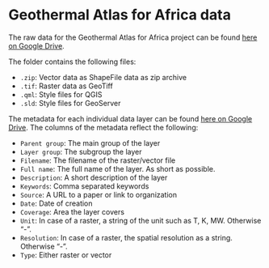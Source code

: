 # Geothermal Atlas for Africa data

The raw data for the Geothermal Atlas for Africa project can be found [here on Google Drive](https://drive.google.com/drive/folders/1UD3zWj2aqo0pMv6K1_qv4l6r_h-DiFnK?usp=sharing).

The folder contains the following files:
- `.zip`: Vector data as ShapeFile data as zip archive
- `.tif`: Raster data as GeoTiff
- `.qml`: Style files for QGIS
- `.sld`: Style files for GeoServer

The metadata for each individual data layer can be found [here on Google Drive](https://docs.google.com/spreadsheets/d/1Sy01x1ol6826SWHs5T4ZbIrpI--1J2QJ/edit?usp=sharing&ouid=100635536029075275866&rtpof=true&sd=true). The columns of the metadata reflect the following: 

- `Parent group`: The main group of the layer
- `Layer group`: The subgroup the layer
- `Filename`: The filename of the raster/vector file
- `Full name`: The full name of the layer. As short as possible.
- `Description`: A short description of the layer
- `Keywords`: Comma separated keywords
- `Source`: A URL to a paper or link to organization
- `Date`: Date of creation
- `Coverage`: Area the layer covers
- `Unit`: In case of a raster, a string of the unit such as T, K, MW. Otherwise “-”.
- `Resolution`: In case of a raster, the spatial resolution as a string. Otherwise “-”.
- `Type`: Either raster or vector
